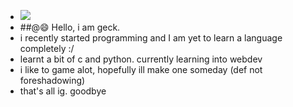 -  ![](https://komarev.com/ghpvc/?username=geckguy&color=blueviolet)
- ##@😄 Hello, i am geck.
- i recently started programming and I am yet to learn a language completely :/
- learnt a bit of c and python. currently learning into webdev
- i like to game alot, hopefully ill make one someday (def not foreshadowing)
- that's all ig. goodbye
